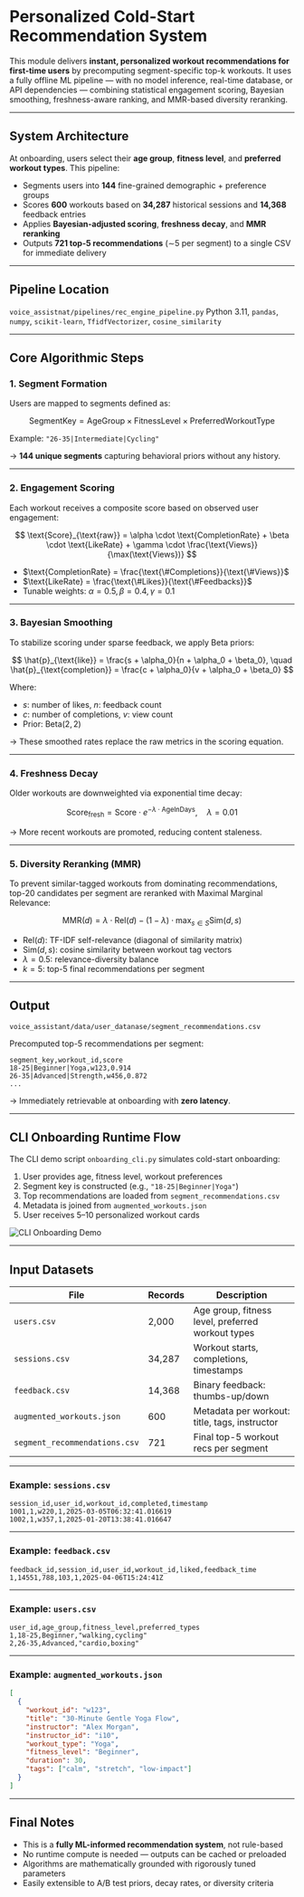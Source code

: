# Personalized Cold-Start Recommendation System

This module delivers **instant, personalized workout recommendations for first-time users** by precomputing segment-specific top-k workouts. It uses a fully offline ML pipeline — with no model inference, real-time database, or API dependencies — combining statistical engagement scoring, Bayesian smoothing, freshness-aware ranking, and MMR-based diversity reranking.

---

## System Architecture

At onboarding, users select their **age group**, **fitness level**, and **preferred workout types**. This pipeline:

* Segments users into **144** fine-grained demographic + preference groups
* Scores **600** workouts based on **34,287** historical sessions and **14,368** feedback entries
* Applies **Bayesian-adjusted scoring**, **freshness decay**, and **MMR reranking**
* Outputs **721 top-5 recommendations** (∼5 per segment) to a single CSV for immediate delivery

---

## Pipeline Location

`voice_assistnat/pipelines/rec_engine_pipeline.py`
Python 3.11, `pandas`, `numpy`, `scikit-learn`, `TfidfVectorizer`, `cosine_similarity`

---

## Core Algorithmic Steps

### 1. Segment Formation

Users are mapped to segments defined as:

$$
\text{SegmentKey} = \text{AgeGroup} \times \text{FitnessLevel} \times \text{PreferredWorkoutType}
$$

Example: `"26-35|Intermediate|Cycling"`

→ **144 unique segments** capturing behavioral priors without any history.

---

### 2. Engagement Scoring

Each workout receives a composite score based on observed user engagement:

$$
\text{Score}_{\text{raw}} = \alpha \cdot \text{CompletionRate} + \beta \cdot \text{LikeRate} + \gamma \cdot \frac{\text{Views}}{\max(\text{Views})}
$$

* $\text{CompletionRate} = \frac{\text{\#Completions}}{\text{\#Views}}$
* $\text{LikeRate} = \frac{\text{\#Likes}}{\text{\#Feedbacks}}$
* Tunable weights: $\alpha = 0.5, \beta = 0.4, \gamma = 0.1$

---

### 3. Bayesian Smoothing

To stabilize scoring under sparse feedback, we apply Beta priors:

$$
\hat{p}_{\text{like}} = \frac{s + \alpha_0}{n + \alpha_0 + \beta_0}, \quad
\hat{p}_{\text{completion}} = \frac{c + \alpha_0}{v + \alpha_0 + \beta_0}
$$

Where:

* $s$: number of likes, $n$: feedback count
* $c$: number of completions, $v$: view count
* Prior: $\text{Beta}(2, 2)$

→ These smoothed rates replace the raw metrics in the scoring equation.

---

### 4. Freshness Decay

Older workouts are downweighted via exponential time decay:

$$
\text{Score}_{\text{fresh}} = \text{Score} \cdot e^{-\lambda \cdot \text{AgeInDays}}, \quad \lambda = 0.01
$$

→ More recent workouts are promoted, reducing content staleness.

---

### 5. Diversity Reranking (MMR)

To prevent similar-tagged workouts from dominating recommendations, top-20 candidates per segment are reranked with Maximal Marginal Relevance:

$$
\text{MMR}(d) = \lambda \cdot \text{Rel}(d) - (1 - \lambda) \cdot \max_{s \in S} \text{Sim}(d, s)
$$

* $\text{Rel}(d)$: TF-IDF self-relevance (diagonal of similarity matrix)
* $\text{Sim}(d, s)$: cosine similarity between workout tag vectors
* $\lambda = 0.5$: relevance-diversity balance
* $k = 5$: top-5 final recommendations per segment

---

## Output

`voice_assistant/data/user_datanase/segment_recommendations.csv`

Precomputed top-5 recommendations per segment:

```csv
segment_key,workout_id,score
18-25|Beginner|Yoga,w123,0.914
26-35|Advanced|Strength,w456,0.872
...
```

→ Immediately retrievable at onboarding with **zero latency**.

---

## CLI Onboarding Runtime Flow

The CLI demo script `onboarding_cli.py` simulates cold-start onboarding:

1. User provides age, fitness level, workout preferences
2. Segment key is constructed (e.g., `"18-25|Beginner|Yoga"`)
3. Top recommendations are loaded from `segment_recommendations.csv`
4. Metadata is joined from `augmented_workouts.json`
5. User receives 5–10 personalized workout cards

![CLI Onboarding Demo](../assets/onbording_demo_cli.png)

---

## Input Datasets

| File                          | Records | Description                                       |
| ----------------------------- | ------- | ------------------------------------------------- |
| `users.csv`                   | 2,000   | Age group, fitness level, preferred workout types |
| `sessions.csv`                | 34,287  | Workout starts, completions, timestamps           |
| `feedback.csv`                | 14,368  | Binary feedback: thumbs-up/down                   |
| `augmented_workouts.json`     | 600     | Metadata per workout: title, tags, instructor     |
| `segment_recommendations.csv` | 721     | Final top-5 workout recs per segment              |

---

### Example: `sessions.csv`

```csv
session_id,user_id,workout_id,completed,timestamp
1001,1,w220,1,2025-03-05T06:32:41.016619
1002,1,w357,1,2025-01-20T13:38:41.016647
```

---

### Example: `feedback.csv`

```csv
feedback_id,session_id,user_id,workout_id,liked,feedback_time
1,14551,788,103,1,2025-04-06T15:24:41Z
```

---

### Example: `users.csv`

```csv
user_id,age_group,fitness_level,preferred_types
1,18-25,Beginner,"walking,cycling"
2,26-35,Advanced,"cardio,boxing"
```

---

### Example: `augmented_workouts.json`

```json
[
  {
    "workout_id": "w123",
    "title": "30-Minute Gentle Yoga Flow",
    "instructor": "Alex Morgan",
    "instructor_id": "i10",
    "workout_type": "Yoga",
    "fitness_level": "Beginner",
    "duration": 30,
    "tags": ["calm", "stretch", "low-impact"]
  }
]
```

---

## Final Notes

* This is a **fully ML-informed recommendation system**, not rule-based
* No runtime compute is needed — outputs can be cached or preloaded
* Algorithms are mathematically grounded with rigorously tuned parameters
* Easily extensible to A/B test priors, decay rates, or diversity criteria
